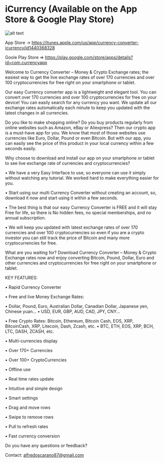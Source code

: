 # iCurrency (Available on the App Store & Google Play Store)

![alt text](https://lh3.googleusercontent.com/p9KmyDQMDXz_sjcb9VIHmhPxeFjxh_SghAPxGYJMcIUekALA1p7kbMOq9DcrazRPDw=s180-rw)

App Store -> https://itunes.apple.com/us/app/currency-converter-icurrency/id1440368328

Goole Play Store => https://play.google.com/store/apps/details?id=com.currencyapp

Welcome to Currency Converter – Money & Crypto Exchange rates; the easiest way to get the live exchange rates of over 170 currencies and over 100 cryptocurrencies for free right on your smartphone or tablet.

Our easy Currency converter app is a lightweight and elegant tool. You can convert over 170 currencies and over 100 cryptocurrencies for free on your device! You can easily search for any currency you want. We update all our exchange rates automatically each minute to keep you updated with the latest changes in all currencies.

Do you like to make shopping online? 
Do you buy products regularly from online websites such as Amazon, eBay or Aliexpress? 
Then our crypto app is a must-have app for you. We know that most of those websites use currencies like Euro, Dollar, Pound or even Bitcoin. But with our app, you can easily see the price of this product in your local currency within a few seconds easily.

Why choose to download and install our app on your smartphone or tablet to see live exchange rate of currencies and cryptocurrencies? 

• We have a very Easy Interface to use, so everyone can use it simply without watching any tutorial. We worked hard to make everything easier for you.

• Start using our multi Currency Converter without creating an account, so, download it now and start using it within a few seconds.

• The best thing is that our easy Currency Converter is FREE and it will stay Free for life, so there is No hidden fees, no special memberships, and no annual subscription.

• We will keep you updated with latest exchange rates of over 170 currencies and over 100 cryptocurrencies so even if you are a crypto investor you can still track the price of Bitcoin and many more cryptocurrencies for free. 

What are you waiting for? Download Currency Converter – Money & Crypto Exchange rates now and enjoy converting Bitcoin, Pound, Dollar, Euro and other currencies and cryptocurrencies for free right on your smartphone or tablet.


KEY FEATURES:

• Rapid Currency Converter

• Free and live Money Exchange Rates: 

• Dollar, Pound, Euro, Australian Dollar, Canadian Dollar, Japanese yen, Chinese yuan...
• USD, EUR, GBP, AUD, CAD, JPY, CNY...

• Free Crypto Rates: Bitcoin, Ethereum, Bitcoin Cash, EOS, XRP, BitcoinCash, XRP, Litecoin, Dash, Zcash, etc.
• BTC, ETH, EOS, XRP, BCH, LTC, DASH, ZCASH, etc.

• Multi-currencies display

• Over 170+ Currencies

• Over 100+ CryptoCurrencies

• Offline use

• Real time rates update

• Intuitive and simple design

• Smart settings

• Drag and move rows

• Swipe to remove rows

• Pull to refresh rates

• Fast currency conversion


Do you have any questions or feedback?

Contact: alfredoscarano87@gmail.com
